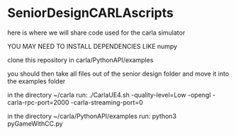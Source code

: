 # SeniorDesignCARLAscripts
here is where we will share code used for the carla simulator 

YOU MAY NEED TO INSTALL DEPENDENCIES LIKE numpy

clone this repository in carla/PythonAPI/examples


you should then take all files out of the senior design folder and move it into the examples folder

in the directory  ~/carla 
run: ./CarlaUE4.sh -quality-level=Low -opengl -carla-rpc-port=2000 -carla-streaming-port=0 

 in the directory ~/carla/PythonAPI/examples 
 run: python3 pyGameWithCC.py




